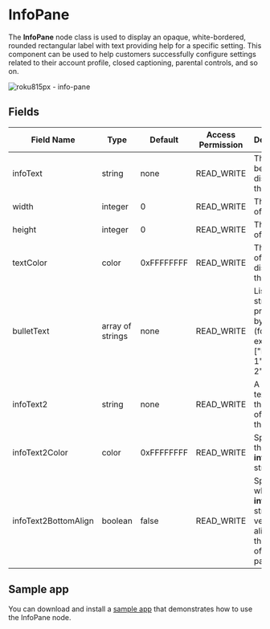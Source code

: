 InfoPane
========

The **InfoPane** node class is used to display an opaque, white-bordered, rounded rectangular label with text providing help for a specific setting. This component can be used to help customers successfully configure settings related to their account profile, closed captioning, parental controls, and so on.

![roku815px - info-pane](https://image.roku.com/ZHZscHItMTc2/infopane.jpg "info-pane")

Fields
------

| Field Name | Type | Default | Access Permission | Description |
| --- | --- | --- | --- | --- |
| infoText | string | none | READ\_WRITE | The text to be displayed in the label. |
| width | integer | 0   | READ\_WRITE | The width of the label. |
| height | integer | 0   | READ\_WRITE | The height of the label. |
| textColor | color | 0xFFFFFFFF | READ\_WRITE | The color of the text displayed in the label. |
| bulletText | array of strings | none | READ\_WRITE | List of strings preceded by a bullet (for example, \["Bullet 1","Bullet 2"\]). |
| infoText2 | string | none | READ\_WRITE | A second text string that can be offset from the first. |
| infoText2Color | color | 0xFFFFFFFF | READ\_WRITE | Specifies the **infoText2** string color |
| infoText2BottomAlign | boolean | false | READ\_WRITE | Specifies whether the **infoText2** string is vertically aligned to the bottom of the info pane |

Sample app
----------

You can download and install a [sample app](https://github.com/rokudev/samples/tree/master/ux%20components/screen%20elements/renderable%20nodes/InfoPaneExample) that demonstrates how to use the InfoPane node.